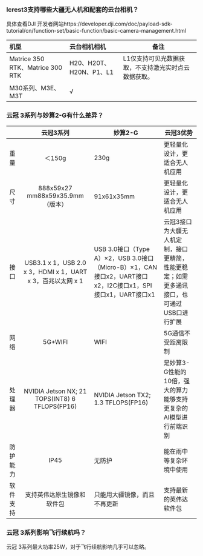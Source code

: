 ### Icrest3支持哪些大疆无人机和配套的云台相机？

具体查看DJI 开发者网站https://developer.dji.com/doc/payload-sdk-tutorial/cn/function-set/basic-function/basic-camera-management.html

| 机型                             | 云台相机相机            | 备注                                                 |
| :------------------------------- | :---------------------- | ---------------------------------------------------- |
| Matrice 350 RTK、Matrice 300 RTK | H20、H20T、H20N、P1、L1 | L1仅支持可见光数据获取，不支持激光实时点云数据获取。 |
| M30系列、M3E、M3T                | √                       |                                                      |



### 云冠 3系列与妙算2-G有什么差异？

|          |                          云冠3系列                          | 妙算2-G                                                      | 云冠3优势                                                    |
| -------- | :---------------------------------------------------------: | ------------------------------------------------------------ | ------------------------------------------------------------ |
| 重量     |                           ＜150g                            | 230g                                                         | 更轻量化设计，更适合无人机应用                               |
| 尺寸     |              888x59x27 mm88x59x35.9mm（版本）               | 91x61x35mm                                                   | 更轻量化设计，更适合无人机应用                               |
| 接口     | USB3.1 x 1，USB 2.0 x 3，HDMI x 1，UART x 3，百兆以太网 x 1 | USB 3.0接口（Type A）×2，USB 3.0接口（Micro-B）×1，CAN接口x2，UART接口x2，I2C接口x1，SPI接口x1，UART接口x1 | 云冠3接口为大疆无人机定制，接口更精简，性能更稳定；如需更多通讯接口，也可通过USB口进行扩展 |
| 网络     |                           5G+WIFI                           | WIFI                                                         | 5G通信不受距离限制                                           |
| 处理器   |      NVIDIA Jetson NX;  21 TOPS(INT8)  6 TFLOPS(FP16)       | NVIDIA Jetson TX2;  1.3 TFLOPS(FP16)                         | 是妙算3-G性能的10倍，强大的算力能够支持更复杂的AI模型进行前端识别 |
| 防护能力 |                            IP45                             | 无防护                                                       | 能在雨中等复杂环境中使用                                     |
| 软件支持 |                 支持英伟达原生镜像和软件包                  | 只能用大疆镜像，而且不再更新                                 | 支持最新的英伟达软件包                                       |

### 云冠 3系列影响飞行续航吗？

云冠 3系列最大功率25W，对于飞行续航影响几乎可以忽略。

